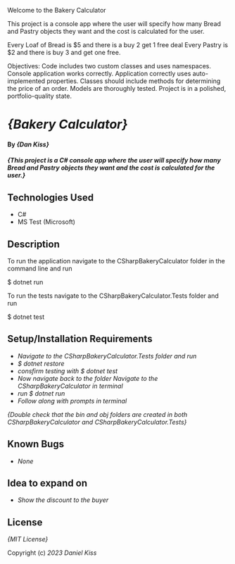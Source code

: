 Welcome to the Bakery Calculator

This project is a console app where the user will specify how many Bread and Pastry objects they want and the cost is calculated for the user.

Every Loaf of Bread is $5 and there is a buy 2 get 1 free deal
Every Pastry is $2 and there is buy 3 and get one free.

Objectives:
Code includes two custom classes and uses namespaces.
Console application works correctly.
Application correctly uses auto-implemented properties.
Classes should include methods for determining the price of an order.
Models are thoroughly tested.
Project is in a polished, portfolio-quality state.

# _{Bakery Calculator}_

#### By _**{Dan Kiss}**_

#### _{This project is a C# console app where the user will specify how many Bread and Pastry objects they want and the cost is calculated for the user.}_

## Technologies Used

* C#
* MS Test (Microsoft)

## Description

To run the application navigate to the CSharpBakeryCalculator folder in the command line and run 

$ dotnet run

To run the tests navigate to the CSharpBakeryCalculator.Tests folder and run

 $ dotnet test

## Setup/Installation Requirements

* _Navigate to the CSharpBakeryCalculator.Tests folder and run_
* _$ dotnet restore_
* _consfirm testing with $ dotnet test_
* _Now navigate back to the folder Navigate to the CSharpBakeryCalculator in terminal_
* _run $ dotnet run_
* _Follow along with prompts in terminal_

_{Double check that the bin and obj folders are created in both CSharpBakeryCalculator and CSharpBakeryCalculator.Tests}_

## Known Bugs

* _None_

## Idea to expand on

* _Show the discount to the buyer_

## License

_{MIT License}_

Copyright (c) _2023_ _Daniel Kiss_
